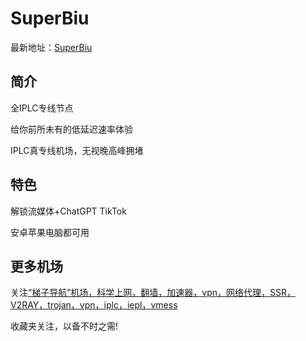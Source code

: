 # SuperBiu

最新地址：[SuperBiu](https://tzdaohang.com/sites/680.html)

## 简介

全IPLC专线节点

给你前所未有的低延迟速率体验

IPLC真专线机场，无视晚高峰拥堵

## 特色

解锁流媒体+ChatGPT  TikTok

安卓苹果电脑都可用

## 更多机场

关注[“梯子导航”机场，科学上网，翻墙，加速器，vpn，网络代理，SSR，V2RAY，trojan，vpn，iplc，iepl，vmess](https://tzdaohang.com/)

收藏夹关注，以备不时之需!
